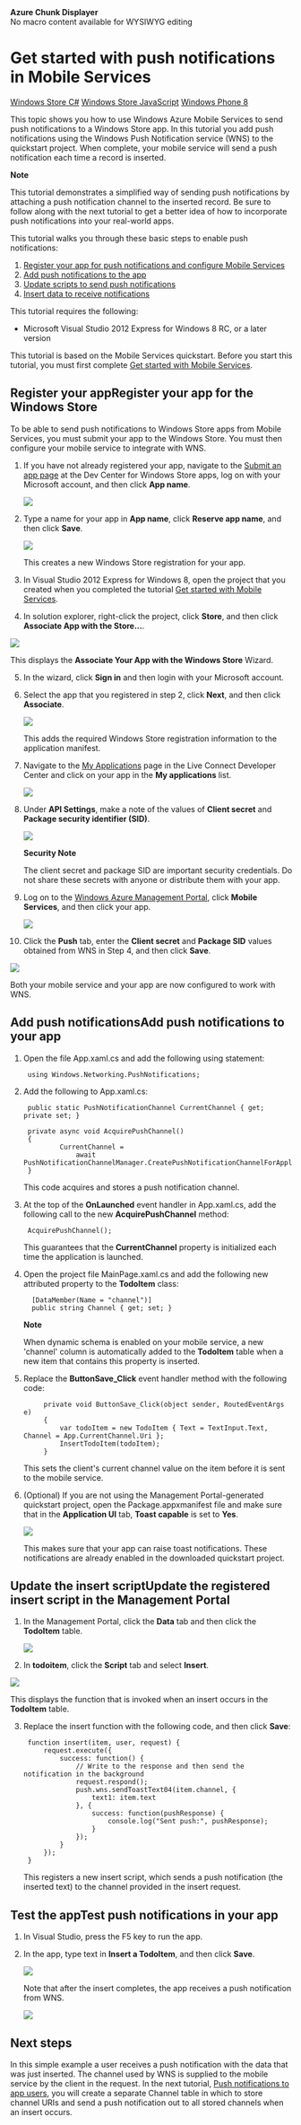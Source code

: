 <properties linkid="develop-mobile-tutorials-get-started-with-push-dotnet" urlDisplayName="Get Started with Push Notifications" pageTitle="Get started with push notifications - Mobile Services" metaKeywords="" metaDescription="Learn how to use push notifications with Windows Azure Mobile Services." metaCanonical="" disqusComments="0" umbracoNaviHide="1" />



<div class="umbMacroHolder" title="This is rendered content from macro" onresizestart="return false;" umbpageid="14799" ismacro="true" umb_chunkname="MobileArticleLeft" umb_chunkpath="devcenter/Menu" umb_macroalias="AzureChunkDisplayer" umb_hide="0" umb_modaltrigger="" umb_chunkurl="" umb_modalpopup="0"><!-- startUmbMacro --><span><strong>Azure Chunk Displayer</strong><br />No macro content available for WYSIWYG editing</span><!-- endUmbMacro --></div>

<!--<div class="dev-center-os-selector">
  <a href="/en-us/develop/mobile/tutorials/get-started-with-push-dotnet/" title=".NET client version" class="current">C# and XAML</a>
  <a href="/en-us/develop/mobile/tutorials/get-started-with-push-js/" title="JavaScript client version">JavaScript and HTML</a>
  <span>Tutorial</span>
</div>-->

# Get started with push notifications in Mobile Services
<div class="dev-center-tutorial-selector"> 
	<a href="/en-us/develop/mobile/tutorials/get-started-with-push-dotnet" title="Windows Store C#" class="current">Windows Store C#</a>
	<a href="/en-us/develop/mobile/tutorials/get-started-with-push-js" title="Windows Store JavaScript">Windows Store JavaScript</a>
	<a href="/en-us/develop/mobile/tutorials/get-started-with-push-wp8" title="Windows Phone 8">Windows Phone 8</a> 
</div>	


This topic shows you how to use Windows Azure Mobile Services to send push notifications to a Windows Store app. 
In this tutorial you add push notifications using the Windows Push Notification service (WNS) to the quickstart project. When complete, your mobile service will send a push notification each time a record is inserted.

   <div class="dev-callout"><b>Note</b>
   <p>This tutorial demonstrates a simplified way of sending push notifications by attaching a push notification channel to the inserted record. Be sure to follow along with the next tutorial to get a better idea of how to incorporate push notifications into your real-world apps.</p>
   </div>

This tutorial walks you through these basic steps to enable push notifications:

1. [Register your app for push notifications and configure Mobile Services]
2. [Add push notifications to the app]
3. [Update scripts to send push notifications]
4. [Insert data to receive notifications]

This tutorial requires the following:

+ Microsoft Visual Studio 2012 Express for Windows 8 RC, or a later version

This tutorial is based on the Mobile Services quickstart. Before you start this tutorial, you must first complete [Get started with Mobile Services]. 

<h2><a name="register"></a><span class="short-header">Register your app</span>Register your app for the Windows Store</h2>

To be able to send push notifications to Windows Store apps from Mobile Services, you must submit your app to the Windows Store. You must then configure your mobile service to integrate with WNS.

1. If you have not already registered your app, navigate to the [Submit an app page] at the Dev Center for Windows Store apps, log on with your Microsoft account, and then click **App name**.

   ![][0]

2. Type a name for your app in **App name**, click **Reserve app name**, and then click **Save**.

   ![][1]

   This creates a new Windows Store registration for your app.

3. In Visual Studio 2012 Express for Windows 8, open the project that you created when you completed the tutorial [Get started with Mobile Services].

4. In solution explorer, right-click the project, click **Store**, and then click **Associate App with the Store...**. 

  ![][2]

   This displays the **Associate Your App with the Windows Store** Wizard.

5. In the wizard, click **Sign in** and then login with your Microsoft account.

6. Select the app that you registered in step 2, click **Next**, and then click **Associate**.

   ![][3]

   This adds the required Windows Store registration information to the application manifest.    

7. Navigate to the [My Applications] page in the Live Connect Developer Center and click on your app in the **My applications** list.

   ![][4] 

8. Under **API Settings**, make a note of the values of **Client secret** and **Package security identifier (SID)**. 

   ![][5]

    <div class="dev-callout"><b>Security Note</b>
	<p>The client secret and package SID are important security credentials. Do not share these secrets with anyone or distribute them with your app.</p>
    </div> 

9. Log on to the [Windows Azure Management Portal], click **Mobile Services**, and then click your app.

   ![][9]

10. Click the **Push** tab, enter the **Client secret** and **Package SID** values obtained from WNS in Step 4, and then click **Save**.

   ![][10]

Both your mobile service and your app are now configured to work with WNS.

<h2><a name="add-push"></a><span class="short-header">Add push notifications</span>Add push notifications to your app</h2>

1. Open the file App.xaml.cs and add the following using statement:

        using Windows.Networking.PushNotifications;

2. Add the following to App.xaml.cs:
	
        public static PushNotificationChannel CurrentChannel { get; private set; }

	    private async void AcquirePushChannel()
	    {
	            CurrentChannel =  
	                await PushNotificationChannelManager.CreatePushNotificationChannelForApplicationAsync();
        }

   This code acquires and stores a push notification channel.
    
3. At the top of the **OnLaunched** event handler in App.xaml.cs, add the following call to the new **AcquirePushChannel** method:

        AcquirePushChannel();

   This guarantees that the **CurrentChannel** property is initialized each time the application is launched.
		
4. Open the project file MainPage.xaml.cs and add the following new attributed property to the **TodoItem** class:

         [DataMember(Name = "channel")]
         public string Channel { get; set; }

    <div class="dev-callout"><b>Note</b>
	<p>When dynamic schema is enabled on your mobile service, a new 'channel' column is automatically added to the <strong>TodoItem</strong> table when a new item that contains this property is inserted.</p>
    </div>

5. Replace the **ButtonSave_Click** event handler method with the following code:

	        private void ButtonSave_Click(object sender, RoutedEventArgs e)
	        {
	            var todoItem = new TodoItem { Text = TextInput.Text, Channel = App.CurrentChannel.Uri };
	            InsertTodoItem(todoItem);
            }

   This sets the client's current channel value on the item before it is sent to the mobile service.

6. (Optional) If you are not using the Management Portal-generated quickstart project, open the Package.appxmanifest file and make sure that in the **Application UI** tab, **Toast capable** is set to **Yes**.

   ![][15]

   This makes sure that your app can raise toast notifications. These notifications are already enabled in the downloaded quickstart project.

<h2><a name="update-scripts"></a><span class="short-header">Update the insert script</span>Update the registered insert script in the Management Portal</h2>

1. In the Management Portal, click the **Data** tab and then click the **TodoItem** table. 

   ![][11]

2. In **todoitem**, click the **Script** tab and select **Insert**.
   
  ![][12]

   This displays the function that is invoked when an insert occurs in the **TodoItem** table.

3. Replace the insert function with the following code, and then click **Save**:

        function insert(item, user, request) {
            request.execute({
                success: function() {
                    // Write to the response and then send the notification in the background
                    request.respond();
                    push.wns.sendToastText04(item.channel, {
                        text1: item.text
                    }, {
                        success: function(pushResponse) {
                            console.log("Sent push:", pushResponse);
                        }
                    });
                }
            });
        }

   This registers a new insert script, which sends a push notification (the inserted text) to the channel provided in the insert request.

<h2><a name="test"></a><span class="short-header">Test the app</span>Test push notifications in your app</h2>

1. In Visual Studio, press the F5 key to run the app.

2. In the app, type text in **Insert a TodoItem**, and then click **Save**.

   ![][13]

   Note that after the insert completes, the app receives a push notification from WNS.

   ![][14]

## <a name="next-steps"> </a>Next steps

In this simple example a user receives a push notification with the data that was just inserted. The channel used by WNS is supplied to the mobile service by the client in the request. In the next tutorial, [Push notifications to app users], you will create a separate Channel table in which to store channel URIs and send a push notification out to all stored channels when an insert occurs. 

<!-- Anchors. -->
[Register your app for push notifications and configure Mobile Services]: #register
[Update scripts to send push notifications]: #update-scripts
[Add push notifications to the app]: #add-push
[Insert data to receive notifications]: #test
[Next Steps]:#next-steps

<!-- Images. -->
[0]: ../Media/mobile-services-submit-win8-app.png
[1]: ../Media/mobile-services-win8-app-name.png
[2]: ../Media/mobile-services-store-association.png
[3]: ../Media/mobile-services-select-app-name.png
[4]: ../Media/mobile-live-connect-apps-list.png
[5]: ../Media/mobile-live-connect-app-details.png
[6]: ../Media/mobile-services-win8-app-advanced.png
[7]: ../Media/mobile-services-win8-app-push-connect.png
[8]: ../Media/mobile-services-win8-app-push-auth.png
[9]: ../Media/mobile-services-selection.png
[10]: ../Media/mobile-push-tab.png
[11]: ../Media/mobile-portal-data-tables.png
[12]: ../Media/mobile-insert-script-push2.png
[13]: ../Media/mobile-quickstart-push1.png
[14]: ../Media/mobile-quickstart-push2.png
[15]: ../Media/mobile-app-enable-toast-win8.png

<!-- URLs. -->
[Submit an app page]: http://go.microsoft.com/fwlink/p/?LinkID=266582
[My Applications]: http://go.microsoft.com/fwlink/p/?LinkId=262039
[Live SDK for Windows]: http://go.microsoft.com/fwlink/p/?LinkId=262253
[Get started with Mobile Services]: /en-us/develop/mobile/tutorials/get-started/#create-new-service
[Get started with data]: ./mobile-services-get-started-with-data-dotnet.md
[Get started with authentication]: ./mobile-services-get-started-with-users-dotnet.md
[Get started with push notifications]: ./mobile-services-get-started-with-push-dotnet.md
[Push notifications to app users]: ./mobile-services-push-notifications-to-app-users-dotnet.md
[Authorize users with scripts]: ./mobile-services-authorize-users-dotnet.md
[JavaScript and HTML]: ./mobile-services-get-started-with-push-js.md
[WindowsAzure.com]: http://www.windowsazure.com/
[Windows Azure Management Portal]: https://manage.windowsazure.com/
[Windows Developer Preview registration steps for Mobile Services]: ../HowTo/mobile-services-windows-developer-preview-registration.md
